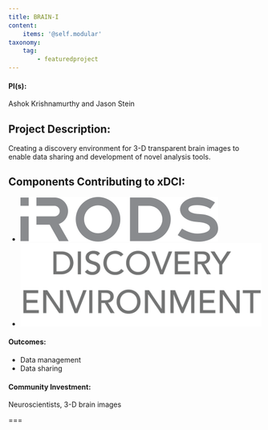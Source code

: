 ```yaml
---
title: BRAIN-I
content:
    items: '@self.modular'
taxonomy:
    tag:
        - featuredproject
---
```


#### PI(s):   
Ashok Krishnamurthy and Jason Stein

## Project Description:  
Creating a discovery environment for 3-D transparent brain images to enable data sharing and development of novel analysis tools.

## Components Contributing to xDCI: 
* ![](irods_icon.png)
* ![](discovery_environment_logo.png)

#### Outcomes:
* Data management 
* Data sharing  

#### Community Investment:   
Neuroscientists, 3-D brain images

===